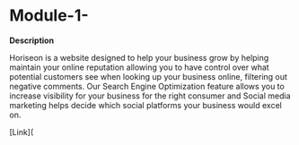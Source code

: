 # Module-1-

**Description**


Horiseon is a website designed to help your business grow by helping maintain your online reputation allowing you to have control over what potential customers see when looking up your business online, filtering out negative comments. Our Search Engine Optimization feature allows you to increase visibility for your business for the right consumer and Social media marketing helps decide which social platforms your business would excel on.


[Link](
